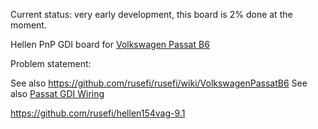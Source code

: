 Current status: very early development, this board is 2% done at the moment.


Hellen PnP GDI board for [Volkswagen Passat B6](VolkswagenPassatB6)


Problem statement:

See also https://github.com/rusefi/rusefi/wiki/VolkswagenPassatB6
See also [Passat GDI Wiring](Passat-GDI-wiring)



https://github.com/rusefi/hellen154vag-9.1

